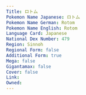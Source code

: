 ```yaml
---
﻿Title: ロトム
Pokemon Name Japanese: ロトム
Pokemon Name German: Rotom
Pokemon Name English: Rotom
Language Card: Japanese
National Dex Number: 479
Region: Sinnoh
Regional Form: false
Additional Form: true
Mega: false
Gigantamax: false
Cover: false
Link: 
Owned: 
---
```

